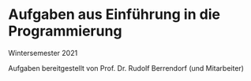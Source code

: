 # Aufgaben aus Einführung in die Programmierung
Wintersemester 2021

Aufgaben bereitgestellt von Prof. Dr. Rudolf Berrendorf (und Mitarbeiter) 
